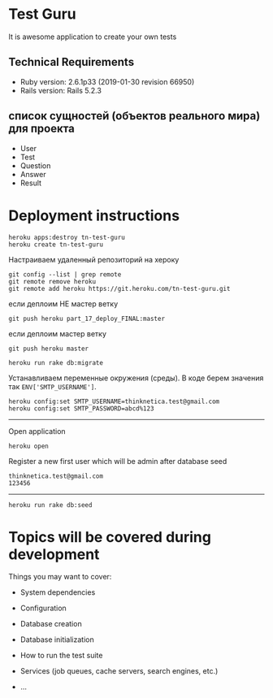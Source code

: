 # Test Guru

It is awesome application to create your own tests

## Technical Requirements
* Ruby version: 2.6.1p33 (2019-01-30 revision 66950)
* Rails version: Rails 5.2.3

## список сущностей (объектов реального мира) для проекта
* User
* Test
* Question
* Answer
* Result


# Deployment instructions

```
heroku apps:destroy tn-test-guru
heroku create tn-test-guru
```

Настраиваем удаленный репозиторий на хероку
```
git config --list | grep remote
git remote remove heroku
git remote add heroku https://git.heroku.com/tn-test-guru.git
```

если деплоим НЕ мастер ветку
```
git push heroku part_17_deploy_FINAL:master
```
если деплоим мастер ветку
```
git push heroku master
```
```
heroku run rake db:migrate
```

Устанавливаем переменные окружения (среды). В коде берем значения так `ENV['SMTP_USERNAME']`.
```
heroku config:set SMTP_USERNAME=thinknetica.test@gmail.com
heroku config:set SMTP_PASSWORD=abcd%123
```
---
Open application
```
heroku open
```

Register a new first user which will be admin after database seed
```
thinknetica.test@gmail.com 
123456
```
----
```
heroku run rake db:seed
```

# Topics will be covered during development 
Things you may want to cover:

* System dependencies

* Configuration

* Database creation

* Database initialization

* How to run the test suite

* Services (job queues, cache servers, search engines, etc.)

* ...
